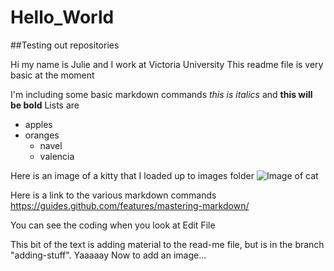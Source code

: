 # Hello_World
##Testing out repositories

Hi my name is Julie and I work at Victoria University
This readme file is very basic at the moment

I'm including some basic markdown commands
*this is italics*  and **this will be bold**
Lists are 
* apples
* oranges
  * navel
  * valencia

Here is an image of a kitty that I loaded up to images folder ![Image of cat](https://github.com/JulieKate61/Hello_World/blob/master/Images/cat.jpg)

Here is a link to the various markdown commands https://guides.github.com/features/mastering-markdown/
  
You can see the coding when you look at Edit File

This  bit of the text is adding material to the read-me file, but is in the branch "adding-stuff".
Yaaaaay 
Now to add an image...
